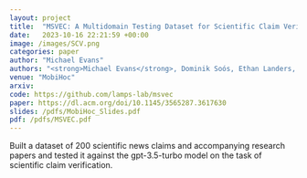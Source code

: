 ```yaml
---
layout: project
title:  "MSVEC: A Multidomain Testing Dataset for Scientific Claim Verification"
date:   2023-10-16 22:21:59 +00:00
image: /images/SCV.png
categories: paper
author: "Michael Evans"
authors: "<strong>Michael Evans</strong>, Dominik Soós, Ethan Landers, Jian Wu"
venue: "MobiHoc"
arxiv:
code: https://github.com/lamps-lab/msvec
paper: https://dl.acm.org/doi/10.1145/3565287.3617630
slides: /pdfs/MobiHoc_Slides.pdf
pdf: /pdfs/MSVEC.pdf
---
```

Built a dataset of 200 scientific news claims and accompanying research papers and tested it against the gpt-3.5-turbo model on the task of scientific claim verification.
